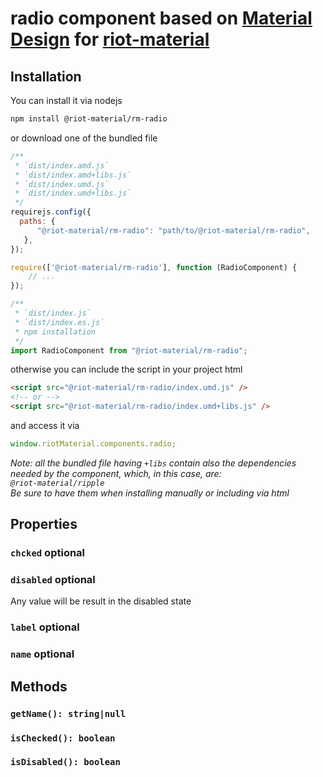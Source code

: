 # radio component based on [Material Design](https://material.io/components/buttons/) for [riot-material](https://github.com/riot-material/riot-material)
## Installation
You can install it via nodejs
```sh
npm install @riot-material/rm-radio
```
or download one of the bundled file
```js
/**
 * `dist/index.amd.js`
 * `dist/index.amd+libs.js`
 * `dist/index.umd.js`
 * `dist/index.umd+libs.js`
 */
requirejs.config({
  paths: {
      "@riot-material/rm-radio": "path/to/@riot-material/rm-radio",
   },
});

require(['@riot-material/rm-radio'], function (RadioComponent) {
    // ...
});

/**
 * `dist/index.js`
 * `dist/index.es.js`
 * npm installation
 */
import RadioComponent from "@riot-material/rm-radio";

```
otherwise you can include the script in your project html
```html
<script src="@riot-material/rm-radio/index.umd.js" />
<!-- or -->
<script src="@riot-material/rm-radio/index.umd+libs.js" />
```
and access it via
```js
window.riotMaterial.components.radio;
```
*Note: all the bundled file having `+libs` contain also the dependencies needed by the component, which, in this case, are:  
`@riot-material/ripple`  
Be sure to have them when installing manually or including via html*
## Properties
### `chcked` optional
### `disabled` optional
Any value will be result in the disabled state
### `label` optional
### `name` optional
## Methods
### `getName(): string|null`
### `isChecked(): boolean`
### `isDisabled(): boolean`